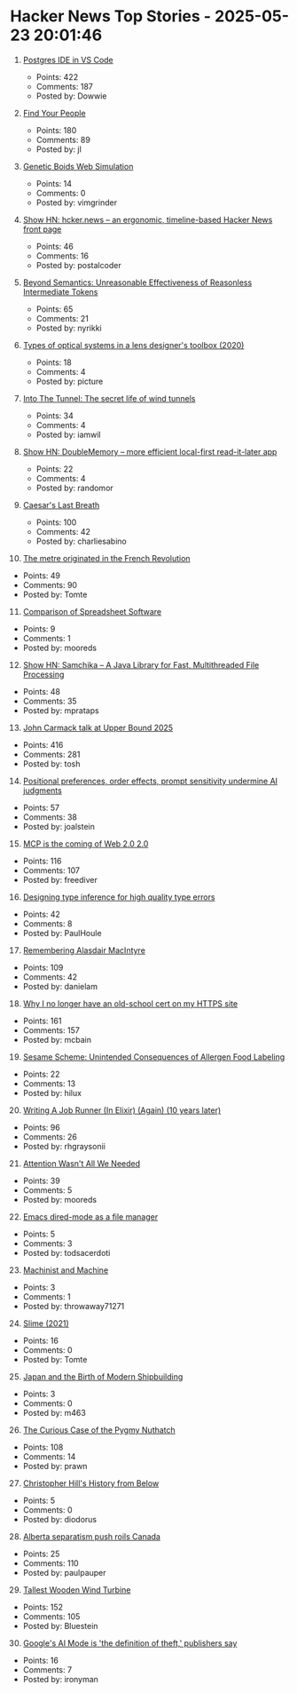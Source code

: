 # Hacker News Top Stories - 2025-05-23 20:01:46

1. [Postgres IDE in VS Code](https://techcommunity.microsoft.com/blog/adforpostgresql/announcing-a-new-ide-for-postgresql-in-vs-code-from-microsoft/4414648)
   - Points: 422
   - Comments: 187
   - Posted by: Dowwie

2. [Find Your People](https://foundersatwork.posthaven.com/find-your-people)
   - Points: 180
   - Comments: 89
   - Posted by: jl

3. [Genetic Boids Web Simulation](https://attentionmech.github.io/genetic-boids/)
   - Points: 14
   - Comments: 0
   - Posted by: vimgrinder

4. [Show HN: hcker.news – an ergonomic, timeline-based Hacker News front page](https://hcker.news)
   - Points: 46
   - Comments: 16
   - Posted by: postalcoder

5. [Beyond Semantics: Unreasonable Effectiveness of Reasonless Intermediate Tokens](https://arxiv.org/abs/2505.13775)
   - Points: 65
   - Comments: 21
   - Posted by: nyrikki

6. [Types of optical systems in a lens designer's toolbox (2020)](https://www.pencilofrays.com/lens-design-forms/)
   - Points: 18
   - Comments: 4
   - Posted by: picture

7. [Into The Tunnel: The secret life of wind tunnels](https://jordanwtaylor2.substack.com/p/into-the-tunnel)
   - Points: 34
   - Comments: 4
   - Posted by: iamwil

8. [Show HN: DoubleMemory – more efficient local-first read-it-later app](https://doublememory.com)
   - Points: 22
   - Comments: 4
   - Posted by: randomor

9. [Caesar's Last Breath](https://charliesabino.com/caesars-last-breath/)
   - Points: 100
   - Comments: 42
   - Posted by: charliesabino

10. [The metre originated in the French Revolution](https://www.abc.net.au/news/science/2025-05-20/metre-treaty-anniversary-metric-system-measurement-metrology/105302024)
   - Points: 49
   - Comments: 90
   - Posted by: Tomte

11. [Comparison of Spreadsheet Software](https://grid.is/blog/comparison-of-spreadsheet-software)
   - Points: 9
   - Comments: 1
   - Posted by: mooreds

12. [Show HN: Samchika – A Java Library for Fast, Multithreaded File Processing](https://github.com/MayankPratap/Samchika)
   - Points: 48
   - Comments: 35
   - Posted by: mprataps

13. [John Carmack talk at Upper Bound 2025](https://twitter.com/ID_AA_Carmack/status/1925710474366034326)
   - Points: 416
   - Comments: 281
   - Posted by: tosh

14. [Positional preferences, order effects, prompt sensitivity undermine AI judgments](https://www.cip.org/blog/llm-judges-are-unreliable)
   - Points: 57
   - Comments: 38
   - Posted by: joalstein

15. [MCP is the coming of Web 2.0 2.0](https://www.anildash.com//2025/05/20/mcp-web20-20/)
   - Points: 116
   - Comments: 107
   - Posted by: freediver

16. [Designing type inference for high quality type errors](https://blog.polybdenum.com/2025/02/14/designing-type-inference-for-high-quality-type-errors.html)
   - Points: 42
   - Comments: 8
   - Posted by: PaulHoule

17. [Remembering Alasdair MacIntyre](https://www.wordonfire.org/articles/remembering-alasdair-macintyre-1929-2025/)
   - Points: 109
   - Comments: 42
   - Posted by: danielam

18. [Why I no longer have an old-school cert on my HTTPS site](https://rachelbythebay.com/w/2025/05/22/ssl/)
   - Points: 161
   - Comments: 157
   - Posted by: mcbain

19. [Sesame Scheme: Unintended Consequences of Allergen Food Labeling](https://www.choicesmagazine.org/choices-magazine/submitted-articles/unintended-consequences-of-allergen-food-labeling)
   - Points: 22
   - Comments: 13
   - Posted by: hilux

20. [Writing A Job Runner (In Elixir) (Again) (10 years later)](https://github.com/notactuallytreyanastasio/genstage_tutorial_2025/blob/main/README.md)
   - Points: 96
   - Comments: 26
   - Posted by: rhgraysonii

21. [Attention Wasn't All We Needed](https://www.stephendiehl.com/posts/post_transformers/)
   - Points: 39
   - Comments: 5
   - Posted by: mooreds

22. [Emacs dired-mode as a file manager](https://lynn.sh/guix-emacs-file-manager.html)
   - Points: 5
   - Comments: 3
   - Posted by: todsacerdoti

23. [Machinist and Machine](https://punkx.org/jackdoe/misery.html)
   - Points: 3
   - Comments: 1
   - Posted by: throwaway71271

24. [Slime (2021)](https://granta.com/slime/)
   - Points: 16
   - Comments: 0
   - Posted by: Tomte

25. [Japan and the Birth of Modern Shipbuilding](https://www.construction-physics.com/p/how-japan-invented-modern-shipbuilding)
   - Points: 3
   - Comments: 0
   - Posted by: m463

26. [The Curious Case of the Pygmy Nuthatch](https://slate.com/culture/2025/05/birds-movies-charlies-angels-2000-pygmy-nuthatch.html)
   - Points: 108
   - Comments: 14
   - Posted by: prawn

27. [Christopher Hill's History from Below](https://www.thenation.com/article/society/christopher-hill-life-of/)
   - Points: 5
   - Comments: 0
   - Posted by: diodorus

28. [Alberta separatism push roils Canada](https://www.nytimes.com/2025/05/22/world/canada/alberta-separatism-referendum.html)
   - Points: 25
   - Comments: 110
   - Posted by: paulpauper

29. [Tallest Wooden Wind Turbine](https://modvion.com/)
   - Points: 152
   - Comments: 105
   - Posted by: Bluestein

30. [Google's AI Mode is 'the definition of theft,' publishers say](https://9to5google.com/2025/05/22/google-ai-mode-theft-publisher-opt-out-controls/)
   - Points: 16
   - Comments: 7
   - Posted by: ironyman

